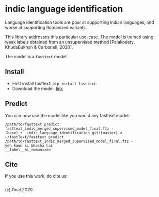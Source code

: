 # indic language identification

Language identification tools are poor at supporting Indian languages, and worse at supporting Romanized variants.

This library addresses this particular use-case. The model is trained using weak labels obtained from an unsupervised
method [Palakodety, KhudaBukhsh & Carbonell, 2020].

The model is a `fasttext` model. 

## Install

* First install fasttext: `pip install fasttext`.
* Download the model: [link](https://storage.googleapis.com/indic-language-identification/fasttext_indic_merged_supervised_model_final.ftz)

## Predict

You can now use the model like you would any fasttext model:

```
/path/to/fasttext predict fasttext_indic_merged_supervised_model_final.ftz -
(base) ➜  indic_language_identification git:(master) ✗ ~/fastText/fasttext predict /path/to/fasttext_indic_merged_supervised_model_final.ftz -
yeh kaun si bhasha hai
__label__hi_romanized
```

## Cite

If you use this work, do cite us:

```
```

(c) Onai 2020
